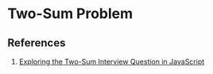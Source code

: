 # Two-Sum Problem

## References

1. [Exploring the Two-Sum Interview Question in JavaScript](https://nick.scialli.me/exploring-the-two-sum-interview-question-in-javascript/)
